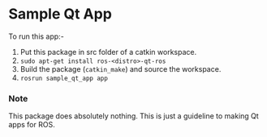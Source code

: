 # Sample Qt App

To run this app:-
1. Put this package in src folder of a catkin workspace.
2. ``` sudo apt-get install ros-<distro>-qt-ros ```
3. Build the package (``` catkin_make ```) and source the workspace.
4. ``` rosrun sample_qt_app app ```

### Note
This package does absolutely nothing. This is just a guideline to making Qt apps for ROS.
